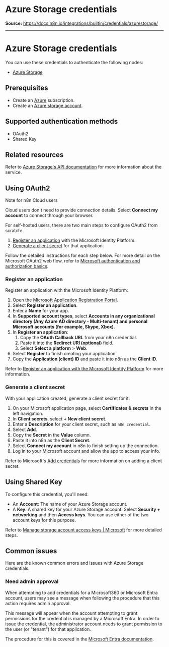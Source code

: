 # Azure Storage credentials

**Source:** https://docs.n8n.io/integrations/builtin/credentials/azurestorage/

---

# Azure Storage credentials

You can use these credentials to authenticate the following nodes:

- [Azure Storage](../../app-nodes/n8n-nodes-base.azurestorage/)

## Prerequisites

- Create an [Azure](https://azure.microsoft.com) subscription.
- Create an [Azure storage account](https://learn.microsoft.com/en-us/azure/storage/common/storage-account-create).

## Supported authentication methods

- OAuth2
- Shared Key

## Related resources

Refer to [Azure Storage's API documentation](https://learn.microsoft.com/en-us/rest/api/storageservices/) for more information about the service.

## Using OAuth2

Note for n8n Cloud users

Cloud users don't need to provide connection details. Select **Connect my account** to connect through your browser.

For self-hosted users, there are two main steps to configure OAuth2 from scratch:

1. [Register an application](#register-an-application) with the Microsoft Identity Platform.
2. [Generate a client secret](#generate-a-client-secret) for that application.

Follow the detailed instructions for each step below. For more detail on the Microsoft OAuth2 web flow, refer to [Microsoft authentication and authorization basics](https://learn.microsoft.com/en-us/graph/auth/auth-concepts).

### Register an application

Register an application with the Microsoft Identity Platform:

1. Open the [Microsoft Application Registration Portal](https://aka.ms/appregistrations).
2. Select **Register an application**.
3. Enter a **Name** for your app.
4. In **Supported account types**, select **Accounts in any organizational directory (Any Azure AD directory - Multi-tenant) and personal Microsoft accounts (for example, Skype, Xbox)**.
5. In **Register an application**:
   1. Copy the **OAuth Callback URL** from your n8n credential.
   2. Paste it into the **Redirect URI (optional)** field.
   3. Select **Select a platform** > **Web**.
6. Select **Register** to finish creating your application.
7. Copy the **Application (client) ID** and paste it into n8n as the **Client ID**.

Refer to [Register an application with the Microsoft Identity Platform](https://learn.microsoft.com/en-us/graph/auth-register-app-v2) for more information.

### Generate a client secret

With your application created, generate a client secret for it:

1. On your Microsoft application page, select **Certificates & secrets** in the left navigation.
2. In **Client secrets**, select **+ New client secret**.
3. Enter a **Description** for your client secret, such as `n8n credential`.
4. Select **Add**.
5. Copy the **Secret** in the **Value** column.
6. Paste it into n8n as the **Client Secret**.
7. Select **Connect my account** in n8n to finish setting up the connection.
8. Log in to your Microsoft account and allow the app to access your info.

Refer to Microsoft's [Add credentials](https://learn.microsoft.com/en-us/graph/auth-register-app-v2#add-credentials) for more information on adding a client secret.

## Using Shared Key

To configure this credential, you'll need:

- An **Account**: The name of your Azure Storage account.
- A **Key**: A shared key for your Azure Storage account. Select **Security + networking** and then **Access keys**. You can use either of the two account keys for this purpose.

Refer to [Manage storage account access keys | Microsoft](https://learn.microsoft.com/en-us/azure/storage/common/storage-account-keys-manage) for more detailed steps.

## Common issues

Here are the known common errors and issues with Azure Storage credentials.

### Need admin approval

When attempting to add credentials for a Microsoft360 or Microsoft Entra account, users may see a message when following the procedure that this action requires admin approval.

This message will appear when the account attempting to grant permissions for the credential is managed by a Microsoft Entra. In order to issue the credential, the administrator account needs to grant permission to the user (or "tenant") for that application.

The procedure for this is covered in the [Microsoft Entra documentation](https://learn.microsoft.com/en-us/entra/identity/enterprise-apps/grant-admin-consent).
